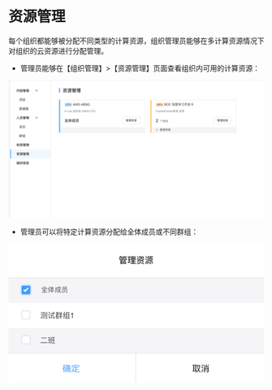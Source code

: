 # 资源管理

每个组织都能够被分配不同类型的计算资源，组织管理员能够在多计算资源情况下对组织的云资源进行分配管理。

* 管理员能够在【组织管理】>【资源管理】页面查看组织内可用的计算资源：

![image description](/image/组织版资源选择.png)

* 管理员可以将特定计算资源分配给全体成员或不同群组：

![image description](/image/管理资源.png)
